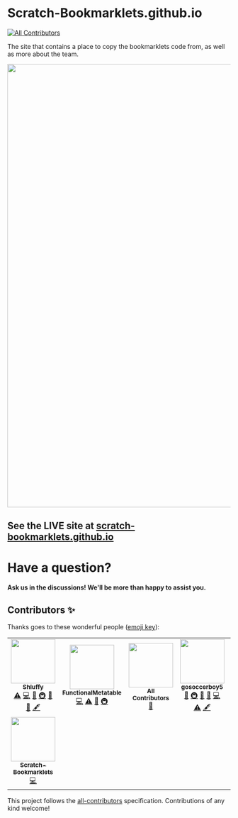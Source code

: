 # Scratch-Bookmarklets.github.io
<!-- ALL-CONTRIBUTORS-BADGE:START - Do not remove or modify this section -->
[![All Contributors](https://img.shields.io/badge/all_contributors-8-orange.svg?style=flat-square)](#contributors-)
<!-- ALL-CONTRIBUTORS-BADGE:END -->
The site that contains a place to copy the bookmarklets code from, as well as more about the team.

<img src="https://user-images.githubusercontent.com/81493936/118314988-839db680-b4ba-11eb-970d-1a9d380a10af.png" width="1000">

## See the LIVE site at [scratch-bookmarklets.github.io](https://scratch-bookmarklets.github.io)  
# Have a question?  
#### Ask us in the discussions! We'll be more than happy to assist you.


## Contributors ✨

Thanks goes to these wonderful people ([emoji key](https://allcontributors.org/docs/en/emoji-key)):

<!-- ALL-CONTRIBUTORS-LIST:START - Do not remove or modify this section -->
<!-- prettier-ignore-start -->
<!-- markdownlint-disable -->
<table>
  <tr>
    <td align="center"><a href="http://github.com/shluffy/"><img src="https://avatars.githubusercontent.com/u/81823039?v=4?s=100" width="100px;" alt=""/><br /><sub><b>Shluffy</b></sub></a><br /><a href="https://github.com/Scratch-Bookmarklets/Scratch-Bookmarklets.github.io/commits?author=Shluffy" title="Tests">⚠️</a> <a href="https://github.com/Scratch-Bookmarklets/Scratch-Bookmarklets.github.io/commits?author=Shluffy" title="Code">💻</a> <a href="#design-Shluffy" title="Design">🎨</a> <a href="#infra-Shluffy" title="Infrastructure (Hosting, Build-Tools, etc)">🚇</a> <a href="https://github.com/Scratch-Bookmarklets/Scratch-Bookmarklets.github.io/issues?q=author%3AShluffy" title="Bug reports">🐛</a> <a href="#ideas-Shluffy" title="Ideas, Planning, & Feedback">🤔</a> <a href="#content-Shluffy" title="Content">🖋</a></td>
    <td align="center"><a href="http://scratch.mit.edu/users/9gr"><img src="https://avatars.githubusercontent.com/u/67440879?v=4?s=100" width="100px;" alt=""/><br /><sub><b>FunctionalMetatable</b></sub></a><br /><a href="https://github.com/Scratch-Bookmarklets/Scratch-Bookmarklets.github.io/commits?author=FunctionalMetatable" title="Code">💻</a> <a href="https://github.com/Scratch-Bookmarklets/Scratch-Bookmarklets.github.io/commits?author=FunctionalMetatable" title="Tests">⚠️</a> <a href="#question-FunctionalMetatable" title="Answering Questions">💬</a> <a href="#infra-FunctionalMetatable" title="Infrastructure (Hosting, Build-Tools, etc)">🚇</a></td>
    <td align="center"><a href="https://allcontributors.org"><img src="https://avatars.githubusercontent.com/u/46410174?v=4?s=100" width="100px;" alt=""/><br /><sub><b>All Contributors</b></sub></a><br /><a href="https://github.com/Scratch-Bookmarklets/Scratch-Bookmarklets.github.io/commits?author=all-contributors" title="Documentation">📖</a></td>
    <td align="center"><a href="http://gosoccerboy5.github.io"><img src="https://avatars.githubusercontent.com/u/82768218?v=4?s=100" width="100px;" alt=""/><br /><sub><b>gosoccerboy5</b></sub></a><br /><a href="#design-gosoccerboy5" title="Design">🎨</a> <a href="#infra-gosoccerboy5" title="Infrastructure (Hosting, Build-Tools, etc)">🚇</a> <a href="https://github.com/Scratch-Bookmarklets/Scratch-Bookmarklets.github.io/issues?q=author%3Agosoccerboy5" title="Bug reports">🐛</a> <a href="#ideas-gosoccerboy5" title="Ideas, Planning, & Feedback">🤔</a> <a href="https://github.com/Scratch-Bookmarklets/Scratch-Bookmarklets.github.io/commits?author=gosoccerboy5" title="Code">💻</a> <a href="https://github.com/Scratch-Bookmarklets/Scratch-Bookmarklets.github.io/commits?author=gosoccerboy5" title="Tests">⚠️</a> <a href="#content-gosoccerboy5" title="Content">🖋</a></td>
    <td align="center"><a href="http://xitzdiamondx.github.io"><img src="https://avatars.githubusercontent.com/u/81493936?v=4?s=100" width="100px;" alt=""/><br /><sub><b>Zack</b></sub></a><br /><a href="#content-xItzDiamondx" title="Content">🖋</a> <a href="https://github.com/Scratch-Bookmarklets/Scratch-Bookmarklets.github.io/commits?author=xItzDiamondx" title="Code">💻</a> <a href="#design-xItzDiamondx" title="Design">🎨</a> <a href="https://github.com/Scratch-Bookmarklets/Scratch-Bookmarklets.github.io/issues?q=author%3AxItzDiamondx" title="Bug reports">🐛</a> <a href="https://github.com/Scratch-Bookmarklets/Scratch-Bookmarklets.github.io/commits?author=xItzDiamondx" title="Tests">⚠️</a> <a href="#infra-xItzDiamondx" title="Infrastructure (Hosting, Build-Tools, etc)">🚇</a></td>
    <td align="center"><a href="https://scratch.mit.edu/users/brourbeinsus/"><img src="https://avatars.githubusercontent.com/u/79854224?v=4?s=100" width="100px;" alt=""/><br /><sub><b>brourbeinsus</b></sub></a><br /><a href="https://github.com/Scratch-Bookmarklets/Scratch-Bookmarklets.github.io/commits?author=brourbeinsus" title="Code">💻</a> <a href="https://github.com/Scratch-Bookmarklets/Scratch-Bookmarklets.github.io/commits?author=brourbeinsus" title="Tests">⚠️</a></td>
    <td align="center"><a href="https://zi-youtuber.github.io/My-Website-1/"><img src="https://avatars.githubusercontent.com/u/82158378?v=4?s=100" width="100px;" alt=""/><br /><sub><b>ZI Coder</b></sub></a><br /><a href="https://github.com/Scratch-Bookmarklets/Scratch-Bookmarklets.github.io/commits?author=ZI-Youtuber" title="Code">💻</a> <a href="https://github.com/Scratch-Bookmarklets/Scratch-Bookmarklets.github.io/commits?author=ZI-Youtuber" title="Tests">⚠️</a> <a href="https://github.com/Scratch-Bookmarklets/Scratch-Bookmarklets.github.io/issues?q=author%3AZI-Youtuber" title="Bug reports">🐛</a> <a href="https://github.com/Scratch-Bookmarklets/Scratch-Bookmarklets.github.io/commits?author=ZI-Youtuber" title="Documentation">📖</a></td>
  </tr>
  <tr>
    <td align="center"><a href="https://github.com/Scratch-Bookmarklets"><img src="https://avatars.githubusercontent.com/u/84034156?v=4?s=100" width="100px;" alt=""/><br /><sub><b>Scratch-Bookmarklets</b></sub></a><br /><a href="https://github.com/Scratch-Bookmarklets/Scratch-Bookmarklets.github.io/commits?author=Scratch-Bookmarklets" title="Code">💻</a></td>
  </tr>
</table>

<!-- markdownlint-restore -->
<!-- prettier-ignore-end -->

<!-- ALL-CONTRIBUTORS-LIST:END -->

This project follows the [all-contributors](https://github.com/all-contributors/all-contributors) specification. Contributions of any kind welcome!

